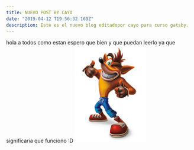 ```yaml
---
title: NUEVO POST BY CAYO
date: "2019-04-12 T19:56:32.169Z"
description: Este es el nuevo blog editadopor cayo para curso gatsby.
---
```

hola a todos como estan espero que bien y que puedan leerlo ya que significaria que funciono :D
![Crash Bandicoot!!1](./crash.jpg)